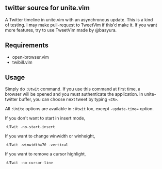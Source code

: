## twitter source for unite.vim

A Twitter timeline in unite.vim with an asynchronous update. This is a kind of testing. I may make pull-request to TweetVim if this'd make it.
If you want more features, try to use TweetVim made by @basyura.

## Requirements

- open-browser.vim
- twibill.vim

## Usage

Simply do `:Utwit` command.
If you use this command at first time, a browser will be opened and you must authenticate the application.
In unite-twitter buffer, you can choose next tweet by typing `<CR>`.

All `:Unite` options are available in `:Utwit` too, except `-update-time=` option.

If you don't want to start in insert mode,

    :UTwit -no-start-insert

If you want to change winwidth or winheight,

    :UTwit -winwidth=70 -vertical

If you want to remove a cursor highlight,

    :UTwit -no-cursor-line
